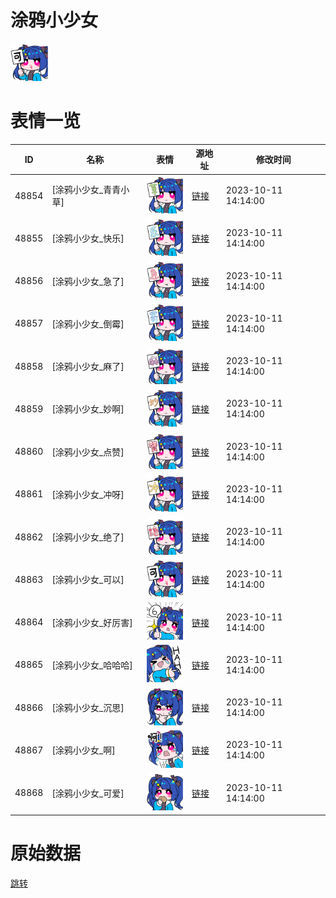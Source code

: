 # 涂鸦小少女

<img src="./cover.png" height="60" alt="cover" />

# 表情一览

|ID|名称|表情|源地址|修改时间|
|----|----|----|----|----|
|48854|[涂鸦小少女_青青小草]|<img src="./pic/048854_%5B涂鸦小少女_青青小草%5D.png" height="60" alt="青青小草"/>|[链接](https://i0.hdslb.com/bfs/garb/fe5e2457fb24042faffbbe1792901199c6e444b3.png)|2023-10-11 14:14:00|
|48855|[涂鸦小少女_快乐]|<img src="./pic/048855_%5B涂鸦小少女_快乐%5D.png" height="60" alt="快乐"/>|[链接](https://i0.hdslb.com/bfs/garb/c5b6518e1f6d79cb14dd743c7c323e0c1c295598.png)|2023-10-11 14:14:00|
|48856|[涂鸦小少女_急了]|<img src="./pic/048856_%5B涂鸦小少女_急了%5D.png" height="60" alt="急了"/>|[链接](https://i0.hdslb.com/bfs/garb/7e9004b0e2e20cc7e9c102dd984d205c0a6a5d67.png)|2023-10-11 14:14:00|
|48857|[涂鸦小少女_倒霉]|<img src="./pic/048857_%5B涂鸦小少女_倒霉%5D.png" height="60" alt="倒霉"/>|[链接](https://i0.hdslb.com/bfs/garb/1f2e457ccf3faa6a534080dd07231035999d16ff.png)|2023-10-11 14:14:00|
|48858|[涂鸦小少女_麻了]|<img src="./pic/048858_%5B涂鸦小少女_麻了%5D.png" height="60" alt="麻了"/>|[链接](https://i0.hdslb.com/bfs/garb/b3d553936cd7ad68ff740fbda1f6f999cb5ff0d8.png)|2023-10-11 14:14:00|
|48859|[涂鸦小少女_妙啊]|<img src="./pic/048859_%5B涂鸦小少女_妙啊%5D.png" height="60" alt="妙啊"/>|[链接](https://i0.hdslb.com/bfs/garb/24ebf63be07a5d2366504fde0f2c014f4b0913cf.png)|2023-10-11 14:14:00|
|48860|[涂鸦小少女_点赞]|<img src="./pic/048860_%5B涂鸦小少女_点赞%5D.png" height="60" alt="点赞"/>|[链接](https://i0.hdslb.com/bfs/garb/b73e7b3db96bfa50c81f83ea610b43842567efe2.png)|2023-10-11 14:14:00|
|48861|[涂鸦小少女_冲呀]|<img src="./pic/048861_%5B涂鸦小少女_冲呀%5D.png" height="60" alt="冲呀"/>|[链接](https://i0.hdslb.com/bfs/garb/7a5c96cd84a1ad3931679bf7479620853a283bdf.png)|2023-10-11 14:14:00|
|48862|[涂鸦小少女_绝了]|<img src="./pic/048862_%5B涂鸦小少女_绝了%5D.png" height="60" alt="绝了"/>|[链接](https://i0.hdslb.com/bfs/garb/e10fd2a4214042b75f6c650c15f8a9cb62850eaf.png)|2023-10-11 14:14:00|
|48863|[涂鸦小少女_可以]|<img src="./pic/048863_%5B涂鸦小少女_可以%5D.png" height="60" alt="可以"/>|[链接](https://i0.hdslb.com/bfs/garb/8d9ea82855267ee1f930bb9144a55160a2c09d19.png)|2023-10-11 14:14:00|
|48864|[涂鸦小少女_好厉害]|<img src="./pic/048864_%5B涂鸦小少女_好厉害%5D.png" height="60" alt="好厉害"/>|[链接](https://i0.hdslb.com/bfs/garb/78392a2e32676c5f4b73d22bd2f9aac8efba34da.png)|2023-10-11 14:14:00|
|48865|[涂鸦小少女_哈哈哈]|<img src="./pic/048865_%5B涂鸦小少女_哈哈哈%5D.png" height="60" alt="哈哈哈"/>|[链接](https://i0.hdslb.com/bfs/garb/d8f0a9f032aa19b34b4555930a19efe9e9ed223f.png)|2023-10-11 14:14:00|
|48866|[涂鸦小少女_沉思]|<img src="./pic/048866_%5B涂鸦小少女_沉思%5D.png" height="60" alt="沉思"/>|[链接](https://i0.hdslb.com/bfs/garb/06c1b30a446e292ccc542ccefeaf1f0df47f5391.png)|2023-10-11 14:14:00|
|48867|[涂鸦小少女_啊]|<img src="./pic/048867_%5B涂鸦小少女_啊%5D.png" height="60" alt="啊"/>|[链接](https://i0.hdslb.com/bfs/garb/232b2bc87eab2acd9772a23b8c0d3234b8a2752b.png)|2023-10-11 14:14:00|
|48868|[涂鸦小少女_可爱]|<img src="./pic/048868_%5B涂鸦小少女_可爱%5D.png" height="60" alt="可爱"/>|[链接](https://i0.hdslb.com/bfs/garb/a115b967f07a6d2a217b4c8b6b45c479543a91f6.png)|2023-10-11 14:14:00|

# 原始数据

[跳转](./raw.json)

